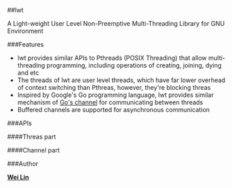 ##lwt 

A Light-weight User Level Non-Preemptive Multi-Threading Library for GNU Environment

###Features

- lwt provides similar APIs to Pthreads (POSIX Threading) that allow multi-threading programming, including operations of creating, joining, dying and etc
- The threads of lwt are user level threads, which have far lower overhead of context switching than Pthreas, however, they're blocking threas
- Inspired by Google's Go programming language, lwt provides similar mechanism of [Go's channel](http://golang.org/doc/effective_go.html#channels) for communicating between threads
- Buffered channels are supported for asynchronous communication

###APIs

####Threas part

####Channel part

###Author

**[Wei Lin](http://www.github.com/ivanlw)**




